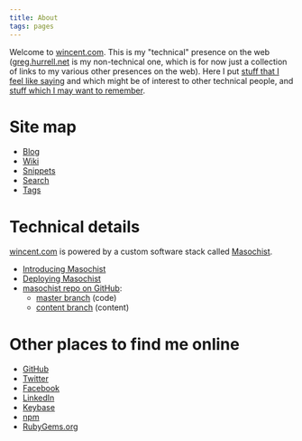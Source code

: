 ```yaml
---
title: About
tags: pages
---
```


Welcome to [wincent.com](/). This is my "technical" presence on the web ([greg.hurrell.net](http://greg.hurrell.net) is my non-technical one, which is for now just a collection of links to my various other presences on the web). Here I put [stuff that I feel like saying](/blog) and which might be of interest to other technical people, and [stuff which I may want to remember](/wiki).

# Site map

* [Blog](/)
* [Wiki](/wiki)
* [Snippets](/snippets)
* [Search](/search)
* [Tags](/tags)

# Technical details

[wincent.com](/) is powered by a custom software stack called [Masochist](https://github.com/wincent/masochist).

* [Introducing Masochist](/blog/masochist)
* [Deploying Masochist](/blog/deploying-masochist)
* [masochist repo on GitHub](https://github.com/wincent/masochist):
  * [master branch](https://github.com/wincent/masochist/tree/master) (code)
  * [content branch](https://github.com/wincent/masochist/tree/content) (content)

# Other places to find me online

* [GitHub](https://github.com/wincent)
* [Twitter](https://twitter.com/wincent)
* [Facebook](https://facebook.com/glh)
* [LinkedIn](https://www.linkedin.com/in/greghurrell)
* [Keybase](https://keybase.io/wincent)
* [npm](https://www.npmjs.com/~wincent)
* [RubyGems.org](https://rubygems.org/profiles/wincent)
